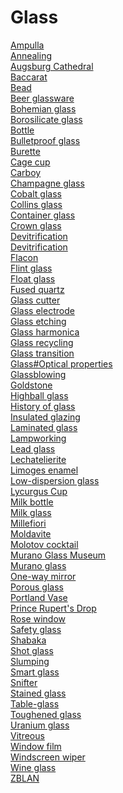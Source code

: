 # Glass
[Ampulla](https://en.wikipedia.org/wiki/Ampulla)<br>
[Annealing](https://en.wikipedia.org/wiki/Annealing_(glass))<br>
[Augsburg Cathedral](https://en.wikipedia.org/wiki/Augsburg_Cathedral)<br>
[Baccarat](https://en.wikipedia.org/wiki/Baccarat_(company))<br>
[Bead](https://en.wikipedia.org/wiki/Bead)<br>
[Beer glassware](https://en.wikipedia.org/wiki/Beer_glassware)<br>
[Bohemian glass](https://en.wikipedia.org/wiki/Bohemian_glass)<br>
[Borosilicate glass](https://en.wikipedia.org/wiki/Borosilicate_glass)<br>
[Bottle](https://en.wikipedia.org/wiki/Bottle)<br>
[Bulletproof glass](https://en.wikipedia.org/wiki/Bulletproof_glass)<br>
[Burette](https://en.wikipedia.org/wiki/Burette)<br>
[Cage cup](https://en.wikipedia.org/wiki/Cage_cup)<br>
[Carboy](https://en.wikipedia.org/wiki/Carboy)<br>
[Champagne glass](https://en.wikipedia.org/wiki/Champagne_glass)<br>
[Cobalt glass](https://en.wikipedia.org/wiki/Cobalt_glass)<br>
[Collins glass](https://en.wikipedia.org/wiki/Collins_glass)<br>
[Container glass](https://en.wikipedia.org/wiki/Container_glass)<br>
[Crown glass](https://en.wikipedia.org/wiki/Crown_glass_(optics))<br>
[Devitrification](https://en.wikipedia.org/wiki/Devitrification)<br>
[Devitrification](https://en.wikipedia.org/wiki/Devitrification)<br>
[Flacon](https://en.wikipedia.org/wiki/Flacon)<br>
[Flint glass](https://en.wikipedia.org/wiki/Flint_glass)<br>
[Float glass](https://en.wikipedia.org/wiki/Float_glass)<br>
[Fused quartz](https://en.wikipedia.org/wiki/Fused_quartz)<br>
[Glass cutter](https://en.wikipedia.org/wiki/Glass_cutter)<br>
[Glass electrode](https://en.wikipedia.org/wiki/Glass_electrode)<br>
[Glass etching](https://en.wikipedia.org/wiki/Glass_etching)<br>
[Glass harmonica](https://en.wikipedia.org/wiki/Glass_harmonica)<br>
[Glass recycling](https://en.wikipedia.org/wiki/Glass_recycling)<br>
[Glass transition](https://en.wikipedia.org/wiki/Glass_transition)<br>
[Glass#Optical properties](https://en.wikipedia.org/wiki/Glass#Optical_properties)<br>
[Glassblowing](https://en.wikipedia.org/wiki/Glassblowing)<br>
[Goldstone](https://en.wikipedia.org/wiki/Goldstone_(glass))<br>
[Highball glass](https://en.wikipedia.org/wiki/Highball_glass)<br>
[History of glass](https://en.wikipedia.org/wiki/History_of_glass)<br>
[Insulated glazing](https://en.wikipedia.org/wiki/Insulated_glazing)<br>
[Laminated glass](https://en.wikipedia.org/wiki/Laminated_glass)<br>
[Lampworking](https://en.wikipedia.org/wiki/Lampworking)<br>
[Lead glass](https://en.wikipedia.org/wiki/Lead_glass)<br>
[Lechatelierite](https://en.wikipedia.org/wiki/Lechatelierite)<br>
[Limoges enamel](https://en.wikipedia.org/wiki/Limoges_enamel)<br>
[Low-dispersion glass](https://en.wikipedia.org/wiki/Low-dispersion_glass)<br>
[Lycurgus Cup](https://en.wikipedia.org/wiki/Lycurgus_Cup)<br>
[Milk bottle](https://en.wikipedia.org/wiki/Milk_bottle)<br>
[Milk glass](https://en.wikipedia.org/wiki/Milk_glass)<br>
[Millefiori](https://en.wikipedia.org/wiki/Millefiori)<br>
[Moldavite](https://en.wikipedia.org/wiki/Moldavite)<br>
[Molotov cocktail](https://en.wikipedia.org/wiki/Molotov_cocktail)<br>
[Murano Glass Museum](https://en.wikipedia.org/wiki/Murano_Glass_Museum)<br>
[Murano glass](https://en.wikipedia.org/wiki/Murano_glass)<br>
[One-way mirror](https://en.wikipedia.org/wiki/One-way_mirror)<br>
[Porous glass](https://en.wikipedia.org/wiki/Porous_glass)<br>
[Portland Vase](https://en.wikipedia.org/wiki/Portland_Vase)<br>
[Prince Rupert's Drop](https://en.wikipedia.org/wiki/Prince_Rupert%27s_Drop)<br>
[Rose window](https://en.wikipedia.org/wiki/Rose_window)<br>
[Safety glass](https://en.wikipedia.org/wiki/Safety_glass)<br>
[Shabaka](https://en.wikipedia.org/wiki/Shabaka_(window))<br>
[Shot glass](https://en.wikipedia.org/wiki/Shot_glass)<br>
[Slumping](https://en.wikipedia.org/wiki/Slumping)<br>
[Smart glass](https://en.wikipedia.org/wiki/Smart_glass)<br>
[Snifter](https://en.wikipedia.org/wiki/Snifter)<br>
[Stained glass](https://en.wikipedia.org/wiki/Stained_glass)<br>
[Table-glass](https://en.wikipedia.org/wiki/Table-glass)<br>
[Toughened glass](https://en.wikipedia.org/wiki/Toughened_glass)<br>
[Uranium glass](https://en.wikipedia.org/wiki/Uranium_glass)<br>
[Vitreous](https://en.wikipedia.org/wiki/Vitreous)<br>
[Window film](https://en.wikipedia.org/wiki/Window_film)<br>
[Windscreen wiper](https://en.wikipedia.org/wiki/Windscreen_wiper)<br>
[Wine glass](https://en.wikipedia.org/wiki/Wine_glass)<br>
[ZBLAN](https://en.wikipedia.org/wiki/ZBLAN)<br>
